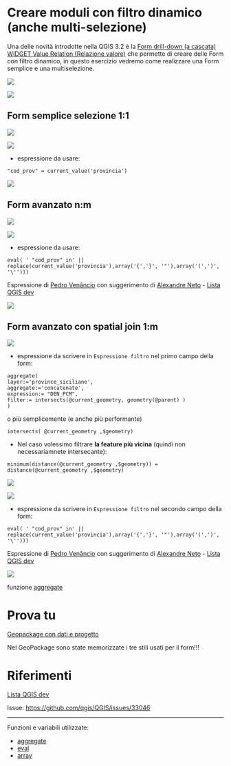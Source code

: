 # Creare moduli con filtro dinamico (anche multi-selezione)

Una delle novità introdotte nella QGIS 3.2 è la [Form drill-down (a cascata) WIDGET Value Relation (Relazione valore)](http://hfcqgis.opendatasicilia.it/it/latest/release/novita_32.html#form-drill-down-a-cascata-widget-value-relation-relazione-valore) che permette di creare delle Form con filtro dinamico, in questo esercizio vedremo come realizzare una Form semplice e una multiselezione.

![](../img/esempi/drilldown_form/img_00.png)

![](../img/esempi/drilldown_form/img_03.png)

## Form semplice selezione 1:1

![](../img/esempi/drilldown_form/img_06.png)

![](../img/esempi/drilldown_form/img_07.png)

- espressione da usare:

```
"cod_prov" = current_value('provincia')
```

![](../img/esempi/drilldown_form/drill3.gif)

## Form avanzato n:m

![](../img/esempi/drilldown_form/img_04.png)

![](../img/esempi/drilldown_form/img_05.png)

- espressione da usare:

```
eval( ' "cod_prov" in' || replace(current_value('provincia'),array('{','}', '"'),array('(',')', '\'')))
```

Espressione di [Pedro Venâncio](https://twitter.com/PedroNGV) con suggerimento di [Alexandre Neto](https://twitter.com/AlexNetoGeo) - 
[Lista QGIS dev](http://osgeo-org.1560.x6.nabble.com/QGIS-Developer-Drill-down-forms-with-multiple-selections-option-td5422867.html)


![](../img/esempi/drilldown_form/drill2.gif)

## Form avanzato con spatial join 1:m

![](../img/esempi/drilldown_form/img_01.png)

- espressione da scrivere in `Espressione filtro` nel primo campo della form:
  
```
aggregate( 
layer:='province_siciliane', 
aggregate:='concatenate', 
expression:= "DEN_PCM", 
filter:= intersects(@current_geometry, geometry(@parent) )
) 
```

o più semplicemente (e anche più performante)

```
intersects( @current_geometry ,$geometry)
```

- Nel caso volessimo filtrare **la feature più vicina** (quindi non necessariamnete intersecante):

```
minimum(distance(@current_geometry ,$geometry)) = distance(@current_geometry ,$geometry)
```

![](../img/esempi/drilldown_form/drill4.gif)


![](../img/esempi/drilldown_form/img_02.png)

- espressione da scrivere in `Espressione filtro` nel secondo campo della form:

```
eval( ' "cod_prov" in' || replace(current_value('provincia'),array('{','}', '"'),array('(',')', '\'')))
```

Espressione di [Pedro Venâncio](https://twitter.com/PedroNGV) con suggerimento di [Alexandre Neto](https://twitter.com/AlexNetoGeo) - 
[Lista QGIS dev](http://osgeo-org.1560.x6.nabble.com/QGIS-Developer-Drill-down-forms-with-multiple-selections-option-td5422867.html)

![](../img/esempi/drilldown_form/drill1.gif)

funzione [aggregate](http://hfcqgis.opendatasicilia.it/it/latest/gr_funzioni/aggregates/aggregate.html)


# Prova tu

[Geopackage con dati e progetto](https://github.com/gbvitrano/HfcQGIS/raw/master/prova_tu/drilldown_form_multiple.zip)

Nel GeoPackage sono state memorizzate i tre stili usati per il form!!!

# Riferimenti

[Lista QGIS dev](http://osgeo-org.1560.x6.nabble.com/QGIS-Developer-Drill-down-forms-with-multiple-selections-option-td5422867.html)

Issue: https://github.com/qgis/QGIS/issues/33046

---

Funzioni e variabili utilizzate:

* [aggregate](../gr_funzioni/aggrega/aggrega_unico.md#aggregate)
* [eval](../gr_funzioni/generale/generale_unico.md#eval)
* [array](../gr_funzioni/array/array_unico.md#array)
